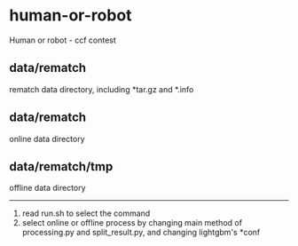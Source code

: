 # human-or-robot
Human or robot - ccf contest


## data/rematch
rematch data directory, including *tar.gz and *.info

## data/rematch
online data directory

## data/rematch/tmp
offline data directory

---
1. read run.sh to select the command
2. select online or offline process by changing main method of processing.py and split_result.py,
   and changing lightgbm's *conf

